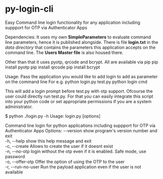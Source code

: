 # py-login-cli
Easy Command line login functionality for any application including suppport for OTP via Authenticator Apps 

Dependencies: 
It uses my own **SimpleParameters** to evaluate command line parameters, hence it is published alongside.
There is file  **login.txt** in the *data directory* that contains the parameters this application accepts on the command line. 
The **Users Master file** is also housed there.

Other than that it uses pyotp, qrcode and bcrypt. All are available via pip
pip install pyotp
pip install qrcode
pip install bcrypt

Usage:
Pass the application you would like to add login to add as parameter on the command line
For e.g.
python login.py test.py
python login cmd

This will add a login prompt before test.py with otp support. Ofcourse the user could directly run test.py. For that you can easily integrate this script into your python code or set appropriate permissions if you are a system administrator.

$ python ./login.py -h
Usage: login.py [options]

Command line login for python applications including suppport for OTP via Authenticator Apps
Options:
  --version          show program's version number and exit  
  -h, --help         show this help message and exit  
  -c, --create       Allows to create the user if it doesnt exist  
  -n, --no-otp       login without the otp even if it is enabled. Safe mode, use password  
  -o, --offer-otp    Offer the option of using the OTP to the user  
  -r, --run-no-user  Run the payload application even if the user is not available
